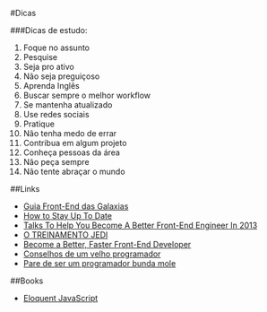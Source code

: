 #Dicas

###Dicas de estudo:

1. Foque no assunto
2. Pesquise
3. Seja pro ativo
4. Não seja preguiçoso
5. Aprenda Inglês
6. Buscar sempre o melhor workflow
7. Se mantenha atualizado
8. Use redes sociais
9. Pratique
10. Não tenha medo de errar
11. Contribua em algum projeto
12. Conheça pessoas da área
13. Não peça sempre
14. Não tente abraçar o mundo

##Links

* [Guia Front-End das Galaxias](http://pt.slideshare.net/davidsonfellipe/guia-do-front-end-das-galaxias)
* [How to Stay Up To Date](https://speakerdeck.com/chriscoyier/how-to-stay-up-to-date-on-web-technology)
* [Talks To Help You Become A Better Front-End Engineer In 2013](http://www.smashingmagazine.com/2012/12/22/talks-to-help-you-become-a-better-front-end-engineer-in-2013/)
* [O TREINAMENTO JEDI](http://www.vitorbritto.com.br/blog/the-book-is-on-the-table/)
* [Become a Better, Faster Front-End Developer](http://webdesign.tutsplus.com/articles/become-a-better-faster-front-end-developer--webdesign-12695)
* [Conselhos de um velho programador](https://medium.com/@davitferreira/conselhos-de-um-velho-programador-antissocial-e-ranzinza-3b32f7ba4561)
* [Pare de ser um programador bunda mole](https://speakerdeck.com/tupy/pare-de-ser-um-programador-bunda-mole)

##Books
* [Eloquent JavaScript](http://eloquentjavascript.net/)
